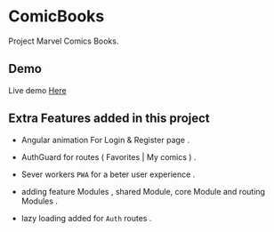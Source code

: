 # ComicBooks

Project Marvel Comics Books.

## Demo

Live demo [Here](https://comics-marvel.netlify.app)

## Extra Features added in this project

- Angular animation For Login & Register page .

- AuthGuard for routes ( Favorites | My comics ) .
- Sever workers `PWA` for a beter user experience .
- adding feature Modules , shared Module, core Module and routing Modules .
- lazy loading added for `Auth` routes .
